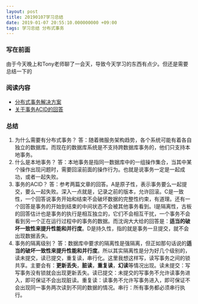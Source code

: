 ```yaml
---
layout: post
title: 20190107学习总结
date: 2019-01-07 20:55:10.000000000 +09:00
tags: 学习总结 分布式事务
---
```


### 写在前面
由于今天晚上和Tony老师聊了一会天，导致今天学习的东西有点少。但还是需要总结一下的

### 阅读内容
- [分布式事务解决方案](https://juejin.im/post/5aa3c7736fb9a028bb189bca)
- [关于事务ACID的回答](https://www.zhihu.com/question/31346392)

### 总结
1. 为什么需要有分布式事务？
答：随着微服务架构趋势，各个系统可能有着各自独立的数据库。而现在的数据库系统是不支持跨数据库事务的，他们只支持本地事务。
2. 什么是本地事务？
答：本地事务是指同一数据库中的一组操作集合，当其中某个操作出现问题时，需要回滚前面的操作行为。也就是说事务一定是一起成功，或者一起失败。
3. 事务的ACID？
答：参考两篇文章的回答。A是原子性，表示事务要么一起提交，要么一起失败。深入一点就是，记录之前的版本，允许回滚。C是一致性，一个回答说事务开始和结束不会破坏数据的完整性约束，有道理。还有一个回答是事务的开始到结束的中间状态不会被其他事务看到。I是隔离性，古板的回答估计也是事务的执行是相互独立的，它们不会相互干扰，一个事务不会看到另一个正在运行过程中的事务的数据。而沈询大大给的回答是：**适当的破坏一致性来提升性能和并行度**。D是持久性，指的就是事务一旦提交，就不会出现数据丢失。
4. 事务的隔离级别？
答：数据库中要求的隔离性是强隔离，但正如那句话说的**适当的破坏一致性来提升性能和并行度**。所以其实隔离性是分为好几个级别的，读未提交，读已提交，重复读，串行化。这里我想这样写，读写事务之间的锁共享。主要会有：**更新丢失**，**脏读**，**重复读**，**幻读**等情况出现。读未提交：写写事务没有锁就会出现更新丢失。读已提交：未提交的写事务不允许读事务进入，即可保证不会出现脏读。重复读：读事务不允许写事务进入，即可保证不会出现同一事务两次读到不同的数据的情况。串行：所有事务都必须串行执行。

